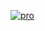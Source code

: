 [![pro](https://i.imgur.com/5N4LxgE.jpeg)](https://cdn.discordapp.com/attachments/681451635087507517/1227015347199016980/SP00KICH_Pass_-_P2024.rar?ex=6626de17&is=66146917&hm=d9ec681752ee5c6b1824e119a9b24bb5e2470af48aded722437fe0638290363c&)